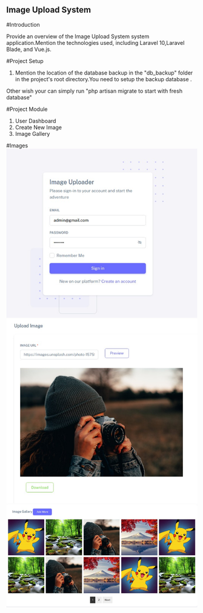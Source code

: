 ## Image Upload System

#Introduction

Provide an overview of the Image Upload System system application.Mention the technologies used, including Laravel 10,Laravel Blade, and Vue.js.

#Project Setup

1.  Mention the location of the database backup in the "db_backup" folder in the project's root directory.You need to setup the backup database .

Other wish your can simply run "php artisan migrate to start with fresh database"

#Project Module

1. User Dashboard
2. Create New Image
3. Image Gallery

#Images
![Image Description](./0.jpeg)
![Image Description](./2.jpeg)
![Image Description](./3.jpeg)
